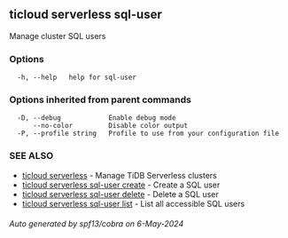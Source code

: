 ## ticloud serverless sql-user

Manage cluster SQL users

### Options

```
  -h, --help   help for sql-user
```

### Options inherited from parent commands

```
  -D, --debug            Enable debug mode
      --no-color         Disable color output
  -P, --profile string   Profile to use from your configuration file
```

### SEE ALSO

* [ticloud serverless](ticloud_serverless.md)	 - Manage TiDB Serverless clusters
* [ticloud serverless sql-user create](ticloud_serverless_sql-user_create.md)	 - Create a SQL user
* [ticloud serverless sql-user delete](ticloud_serverless_sql-user_delete.md)	 - Delete a SQL user
* [ticloud serverless sql-user list](ticloud_serverless_sql-user_list.md)	 - List all accessible SQL users

###### Auto generated by spf13/cobra on 6-May-2024
